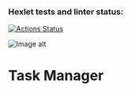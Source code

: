 ### Hexlet tests and linter status:
[![Actions Status](https://github.com/Dmitry-Perexozhev/python-project-52/actions/workflows/hexlet-check.yml/badge.svg)](https://github.com/Dmitry-Perexozhev/python-project-52/actions)

![Image alt](https://github.com/Dmitry-Perexozhev/python-project-52/blob/main/img/task-manager-banner.svg)
<h1>Task Manager</h1>